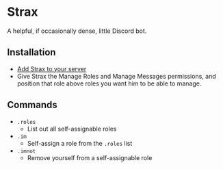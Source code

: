 # Strax

A helpful, if occasionally dense, little Discord bot.

## Installation

* [Add Strax to your server](https://discordapp.com/api/oauth2/authorize?client_id=340246633117777930&scope=bot&permissions=0)
* Give Strax the Manage Roles and Manage Messages permissions, and position that
role above roles you want him to be able to manage.

## Commands
- `.roles`
  - List out all self-assignable roles
- `.im`
  - Self-assign a role from the `.roles` list
- `.imnot`
  - Remove yourself from a self-assignable role

